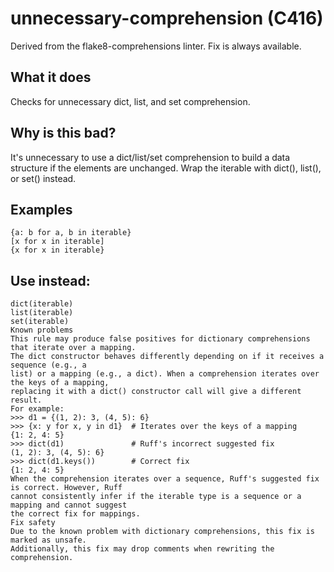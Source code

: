 # unnecessary-comprehension (C416)
Derived from the flake8-comprehensions linter.
Fix is always available.
## What it does
Checks for unnecessary dict, list, and set comprehension.
## Why is this bad?
It's unnecessary to use a dict/list/set comprehension to build a data structure if the
elements are unchanged. Wrap the iterable with dict(), list(), or set() instead.
## Examples
```
{a: b for a, b in iterable}
[x for x in iterable]
{x for x in iterable}
```
## Use instead:
```
dict(iterable)
list(iterable)
set(iterable)
Known problems
This rule may produce false positives for dictionary comprehensions that iterate over a mapping.
The dict constructor behaves differently depending on if it receives a sequence (e.g., a
list) or a mapping (e.g., a dict). When a comprehension iterates over the keys of a mapping,
replacing it with a dict() constructor call will give a different result.
For example:
>>> d1 = {(1, 2): 3, (4, 5): 6}
>>> {x: y for x, y in d1}  # Iterates over the keys of a mapping
{1: 2, 4: 5}
>>> dict(d1)               # Ruff's incorrect suggested fix
(1, 2): 3, (4, 5): 6}
>>> dict(d1.keys())        # Correct fix
{1: 2, 4: 5}
When the comprehension iterates over a sequence, Ruff's suggested fix is correct. However, Ruff
cannot consistently infer if the iterable type is a sequence or a mapping and cannot suggest
the correct fix for mappings.
Fix safety
Due to the known problem with dictionary comprehensions, this fix is marked as unsafe.
Additionally, this fix may drop comments when rewriting the comprehension.
```